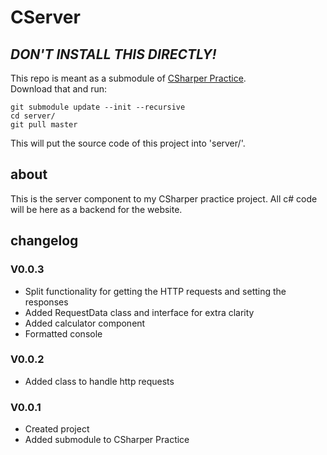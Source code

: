 # CServer

## _DON'T INSTALL THIS DIRECTLY!_

This repo is meant as a submodule of [CSharper Practice](https://github.com/RobinBachus/CSharper).  
Download that and run:

```shell
git submodule update --init --recursive
cd server/
git pull master
```

This will put the source code of this project into 'server/'.

## about

This is the server component to my CSharper practice project. All c# code will be here as a backend for the website.

## changelog

### V0.0.3

- Split functionality for getting the HTTP requests and setting the responses
- Added RequestData class and interface for extra clarity
- Added calculator component
- Formatted console

### V0.0.2

- Added class to handle http requests

### V0.0.1

- Created project
- Added submodule to CSharper Practice
